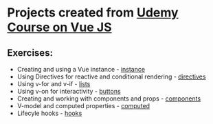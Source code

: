 # Projects created from [Udemy Course on Vue JS](https://www.udemy.com/vue-web-apps/learn/v4/overview)

## Exercises:

* Creating and using a Vue instance - [instance](instance/index.html) 
* Using Directives for reactive and conditional rendering - [directives](directives/index.html)
* Using v-for and v-if - [lists](lists/index.html)
* Using v-on for interactivity - [buttons](buttons/index.html)
* Creating and working with components and props - [components](components/index.html)
* V-model and computed properties - [computed](computed/index.html)
* Lifecyle hooks - [hooks](hooks/html)